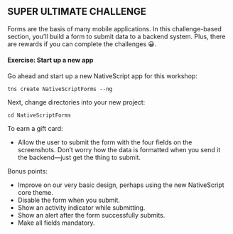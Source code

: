 ## SUPER ULTIMATE CHALLENGE

Forms are the basis of many mobile applications. In this challenge-based section, you’ll build a form to submit data to a backend system. Plus, there are rewards if you can complete the challenges 😀.

<h4 class="exercise-start">
    <b>Exercise</b>: Start up a new app
</h4>

Go ahead and start up a new NativeScript app for this workshop:

```
tns create NativeScriptForms --ng
```

Next, change directories into your new project:

```
cd NativeScriptForms
```

<div class="exercise-end"></div>

To earn a gift card:
  - Allow the user to submit the form with the four fields on the screenshots. Don’t worry how the data is formatted when you send it the backend—just get the thing to submit.

Bonus points:
  - Improve on our very basic design, perhaps using the new NativeScript core theme.
  - Disable the form when you submit.
  - Show an activity indicator while submitting.
  - Show an alert after the form successfully submits.
  - Make all fields mandatory.